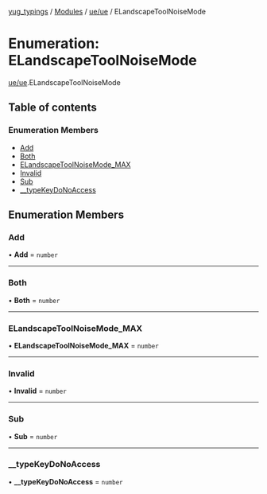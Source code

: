 [yug_typings](../README.md) / [Modules](../modules.md) / [ue/ue](../modules/ue_ue.md) / ELandscapeToolNoiseMode

# Enumeration: ELandscapeToolNoiseMode

[ue/ue](../modules/ue_ue.md).ELandscapeToolNoiseMode

## Table of contents

### Enumeration Members

- [Add](ue_ue.ELandscapeToolNoiseMode.md#add)
- [Both](ue_ue.ELandscapeToolNoiseMode.md#both)
- [ELandscapeToolNoiseMode\_MAX](ue_ue.ELandscapeToolNoiseMode.md#elandscapetoolnoisemode_max)
- [Invalid](ue_ue.ELandscapeToolNoiseMode.md#invalid)
- [Sub](ue_ue.ELandscapeToolNoiseMode.md#sub)
- [\_\_typeKeyDoNoAccess](ue_ue.ELandscapeToolNoiseMode.md#__typekeydonoaccess)

## Enumeration Members

### Add

• **Add** = `number`

___

### Both

• **Both** = `number`

___

### ELandscapeToolNoiseMode\_MAX

• **ELandscapeToolNoiseMode\_MAX** = `number`

___

### Invalid

• **Invalid** = `number`

___

### Sub

• **Sub** = `number`

___

### \_\_typeKeyDoNoAccess

• **\_\_typeKeyDoNoAccess** = `number`
